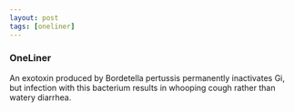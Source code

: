 ```yaml
---
layout: post
tags: [oneliner]
---
```



### OneLiner

An exotoxin produced by Bordetella pertussis permanently inactivates Gi, but infection with this bacterium results in whooping cough rather than watery diarrhea.
